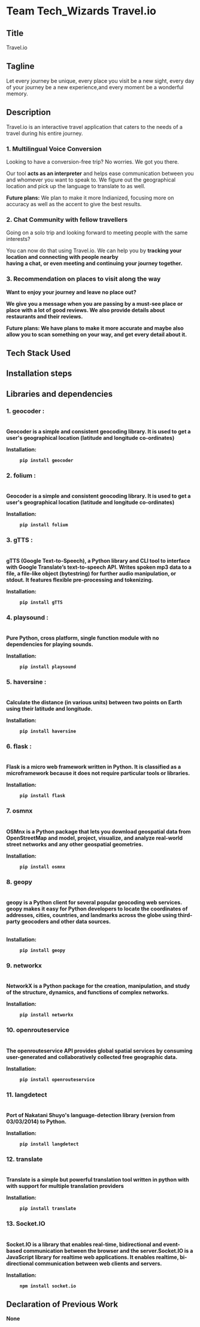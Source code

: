 # Team Tech_Wizards Travel.io

## Title
Travel.io

## Tagline
Let every journey be unique, every place you visit be a new sight, every day of your journey be a new experience,and every moment be a wonderful memory. 

## Description
Travel.io is an interactive travel application that caters to the needs of a travel during his entire journey.

### 1. Multilingual Voice Conversion
Looking to have a conversion-free trip? No worries. We got you there.

  Our tool <b>acts as an interpreter</b> and helps ease communication between you and whomever you want to speak to. We figure out the geographical location and pick up the language to translate to as well.
  
<b>Future plans:</b>
We plan to make it more Indianized, focusing more on accuracy as well as the accent to give the best results.
  
### 2. Chat Community with fellow travellers
Going on a solo trip and looking forward to meeting people with the same interests?

You can now do that using Travel.io. We can help you by <b>tracking your location and connecting with people nearby</br> having a chat, or even meeting and continuing your journey together.

### 3. Recommendation on places to visit along the way
Want to enjoy your journey and leave no place out? 

We give you a <b>message when you are passing by a must-see place or place with a lot of good reviews</b>. We also provide details about restaurants and their reviews.

<b>Future plans:</b>
We have plans to make it more <b>accurate</b> and maybe also allow you to <b>scan something on your way, and get every detail</b> about it.

## Tech Stack Used

## Installation steps

## Libraries and dependencies
### 1. geocoder : <br><br>
Geocoder is a simple and consistent geocoding library. It is used to get a user's geographical location (latitude and longitude co-ordinates)
     
<b>Installation</b>:
     
         pip install geocoder
         
### 2. folium : <br><br>
Geocoder is a simple and consistent geocoding library. It is used to get a user's geographical location (latitude and longitude co-ordinates)
     
<b>Installation</b>:
     
         pip install folium
         
### 3. gTTS : <br><br>
gTTS (Google Text-to-Speech), a Python library and CLI tool to interface with Google Translate’s text-to-speech API. Writes spoken mp3 data to a file, a file-like object (bytestring) for further audio manipulation, or stdout. It features flexible pre-processing and tokenizing.
     
<b>Installation</b>:
     
         pip install gTTS
         
### 4. playsound : <br><br>
Pure Python, cross platform, single function module with no dependencies for playing sounds.
     
<b>Installation</b>:
     
         pip install playsound
         
### 5. haversine : <br><br>
Calculate the distance (in various units) between two points on Earth using their latitude and longitude.
     
<b>Installation</b>:
     
         pip install haversine
         
### 6. flask : <br><br>
Flask is a micro web framework written in Python. It is classified as a microframework because it does not require particular tools or libraries.
     
<b>Installation</b>:
     
         pip install flask
         
### 7. osmnx<br><br>
OSMnx is a Python package that lets you download geospatial data from OpenStreetMap and model, project, visualize, and analyze real-world street networks and any other geospatial geometries.

<b>Installation</b>:
   
         pip install osmnx


### 8. geopy<br><br>
geopy is a Python client for several popular geocoding web services. geopy makes it easy for Python developers to locate the coordinates of addresses, cities, countries, and landmarks across the globe using third-party geocoders and other data sources.<br><br>

<b>Installation</b>:
       
         pip install geopy

### 9. networkx<br><br>
NetworkX is a Python package for the creation, manipulation, and study of the structure, dynamics, and functions of complex networks.

<b>Installation</b>:
 
         pip install networkx

### 10. openrouteservice<br><br>
The openrouteservice API provides global spatial services by consuming user-generated and collaboratively collected free geographic data.

<b>Installation</b>:
  
         pip install openrouteservice
         
### 11. langdetect<br><br>
Port of Nakatani Shuyo's language-detection library (version from 03/03/2014) to Python.

<b>Installation</b>:
  
         pip install langdetect
         
### 12. translate<br><br>
Translate is a simple but powerful translation tool written in python with with support for multiple translation providers

<b>Installation</b>:
  
         pip install translate

### 13. Socket.IO<br><br>
Socket.IO is a library that enables real-time, bidirectional and event-based communication between the browser and the server.Socket.IO is a JavaScript library for realtime web applications. It enables realtime, bi-directional communication between web clients and servers.

<b>Installation</b>:

         npm install socket.io
         
## Declaration of Previous Work
None



